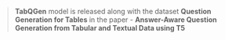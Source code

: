 > **TabQGen** model is released along with the dataset **Question Generation for Tables** in the paper - **Answer-Aware Question Generation from Tabular and Textual Data using T5**
